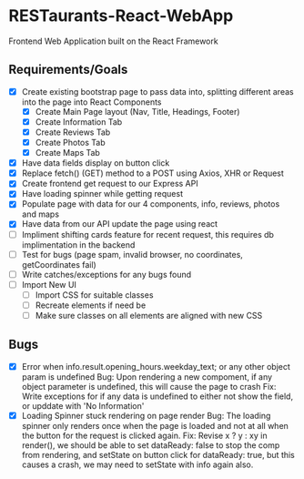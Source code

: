 # RESTaurants-React-WebApp
Frontend Web Application built on the React Framework

## Requirements/Goals

- [x] Create existing bootstrap page to pass data into, splitting different areas into the page into React Components
    - [x] Create Main Page layout (Nav, Title, Headings, Footer)
    - [x] Create Information Tab
    - [x] Create Reviews Tab
    - [x] Create Photos Tab
    - [x] Create Maps Tab
- [x] Have data fields display on button click
- [x] Replace fetch() (GET) method to a POST using Axios, XHR or Request
- [x] Create frontend get request to our Express API
- [x] Have loading spinner while getting request
- [x] Populate page with data for our 4 components, info, reviews, photos and maps
- [x] Have data from our API update the page using react
- [ ] Impliment shifting cards feature for recent request, this requires db implimentation in the backend
- [ ] Test for bugs (page spam, invalid browser, no coordinates, getCoordinates fail)
- [ ] Write catches/exceptions for any bugs found
- [ ] Import New UI 
    - [ ] Import CSS for suitable classes
    - [ ] Recreate elements if need be
    - [ ] Make sure classes on all elements are aligned with new CSS

## Bugs

- [x] Error when info.result.opening_hours.weekday_text; or any other object param is undefined
    Bug: Upon rendering a new compoment, if any object parameter is undefined, this will cause the page to crash
    Fix: Write exceptions for if any data is undefined to either not show the field, or upddate with 'No Information'
- [x] Loading Spinner stuck rendering on page render
    Bug: The loading spinner only renders once when the page is loaded and not at all when the button for the request is clicked again.
    Fix: Revise x ? y : xy in render(), we should be able to set dataReady: false to stop the comp from rendering, and setState on button click for dataReady: true, but this causes a crash, we may need to setState with info again also.